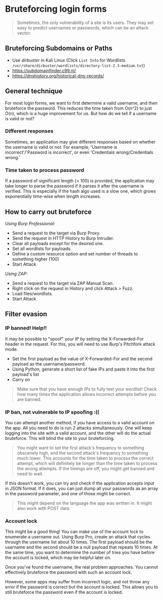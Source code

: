 # Bruteforcing login forms
> Sometimes, the only vulnerability of a site is its users. They may set easy to predict usernames or passwords, which can be an attack vector.

## Bruteforcing Subdomains or Paths
- Use *dirbuster* in Kali Linux (Click `List Info` for Wordlists `/usr/share/dirbuster/wordlists/directory-list-2.3-medium.txt`)
- https://subdomainfinder.c99.nl/
- https://dnshistory.org/historical-dns-records/

## General technique
For most login forms, we want to first determine a valid username, and then bruteforce the password. This reduces the time taken from O(n^2) to just O(n), which is a huge improvement for us. But how do we tell if a username is valid or not?

### Different responses
Sometimes, an application may give different responses based on whether the username is valid or not. For example, 'Username is incorrect'/'Password is incorrect', or even 'Credentials wrong/Credentials wrong.' 

### Time taken to process password
If a password of significant length (> 100) is provided, the application may take longer to parse the password if it parses it after the username is verified. This is especially if the hash algo used is a slow one, which grows exponentially time-wise when length increases. 

## How to carry out bruteforce
*Using Burp Professional:*
- Send a request to the target via Burp Proxy.
- Send the request in HTTP History to Burp Intruder.
- Clear all payloads except for the desired one.
- Set all wordlists for payloads.
- Define a custom resource option and set number of threads to something higher (100)
- Start Attack

*Using ZAP:*
- Send a request to the target via ZAP Manual Scan.
- Right click on the request in History and click Attack > Fuzz.
- Load files/wordlists.
- Start Attack

## Filter evasion
### IP banned! Help!!
It may be possible to "spoof" your IP by setting the X-Forwarded-For header in the request. For this, you will need to use Burp's Pitchfork attack mode.
- Set the first payload as the value of X-Forwarded-For and the second payload as the username/password.
- Using Python, generate a short list of fake IPs and paste it into the first payload's list
- Carry on

> Make sure that you have enough IPs to fully test your wordlist! Check how many times the application allows incorrect attempts before you are banned.

### IP ban, not vulnerable to IP spoofing :(( 
You can attempt another method, if you have access to a valid account on the app. All you need to do is run 2 attacks simultaneously. One will keep logging into the site with a valid account, and the other will do the actual bruteforce. This will blind the site to your bruteforcing.

> You might want to set the first attack's frequency to something obscenely high, and the second attack's frequency to something much lower. This accounts for the time taken to process the correct attempt, which will definitely be longer than the time taken to process the wrong attempts. If the timings are off, you might get banned and need to wait.

If this doesn't work, you can try and check if the application accepts input in JSON format. If it does, you can just dump all your passwords as an array in the password parameter, and one of those might be correct.

> This might depend on the language the app was written in. It might also work with POST data.

### Account lock
This might be a good thing! You can make use of the account lock to enumerate a username out. Using Burp Pro, create an attack that cycles through the username list about 10 times. The first payload should be the username and the second should be a null payload that repeats 10 times. At the same time, you want to determine the number of tries you have before the account is locked, which may be helpful later on.

Once you've found the username, the real problem approaches. You cannot effectively bruteforce the password with such an account lock.

However, some apps may suffer from incorrect logic, and not throw any error if the password is correct but the account is locked. This allows you to still bruteforce the password even if the account is locked. 
